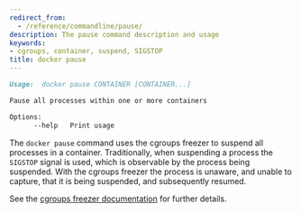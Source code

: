 ```yaml
---
redirect_from:
  - /reference/commandline/pause/
description: The pause command description and usage
keywords:
- cgroups, container, suspend, SIGSTOP
title: docker pause
---
```


```markdown
Usage:  docker pause CONTAINER [CONTAINER...]

Pause all processes within one or more containers

Options:
      --help   Print usage
```

The `docker pause` command uses the cgroups freezer to suspend all processes in
a container. Traditionally, when suspending a process the `SIGSTOP` signal is
used, which is observable by the process being suspended. With the cgroups freezer
the process is unaware, and unable to capture, that it is being suspended,
and subsequently resumed.

See the
[cgroups freezer documentation](https://www.kernel.org/doc/Documentation/cgroup-v1/freezer-subsystem.txt)
for further details.
